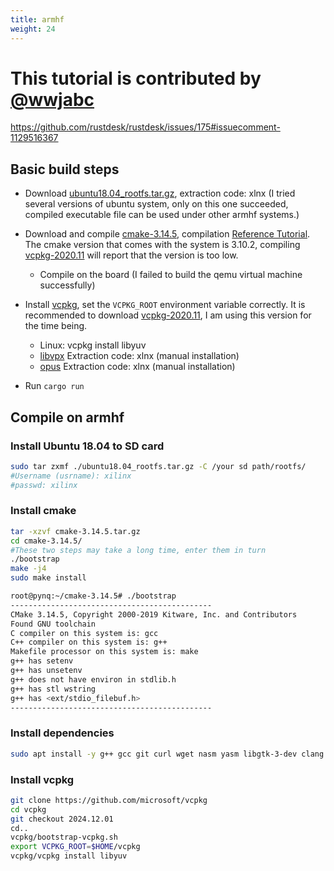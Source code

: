 ```yaml
---
title: armhf
weight: 24
---
```


# This tutorial is contributed by [@wwjabc](https://github.com/wwjabc)

https://github.com/rustdesk/rustdesk/issues/175#issuecomment-1129516367

## Basic build steps
- Download [ubuntu18.04_rootfs.tar.gz](https://pan.baidu.com/s/1pmjw7OBn5NbiCvM6GGaEgQ), extraction code: xlnx (I tried several versions of ubuntu system, only on this one succeeded, compiled executable file can be used under other armhf systems.)
- Download and compile [cmake-3.14.5](https://cmake.org/files/v3.14/cmake-3.14.5.tar.gz), compilation [Reference Tutorial](https://blog.csdn.net/weixin_43793181/article/details/118157012). The cmake version that comes with the system is 3.10.2, compiling [vcpkg-2020.11](https://github.com/microsoft/vcpkg/archive/refs/tags/2020.11.tar.gz ) will report that the version is too low.
  - Compile on the board (I failed to build the qemu virtual machine successfully)
  
- Install [vcpkg](https://github.com/microsoft/vcpkg), set the `VCPKG_ROOT` environment variable correctly. It is recommended to download [vcpkg-2020.11](https://github.com/microsoft/vcpkg/archive/refs/tags/2020.11.tar.gz), I am using this version for the time being. 

  - Linux: vcpkg install libyuv
  - [libvpx](https://pan.baidu.com/s/1fgi0PzOrT4VpL6p3MY-IVA) Extraction code: xlnx (manual installation)
  - [opus](https://pan.baidu.com/s/1fxQayZ7FGq-Z0bn_pjBVfQ) Extraction code: xlnx (manual installation)

- Run `cargo run`

## Compile on armhf

### Install Ubuntu 18.04 to SD card

````sh
sudo tar zxmf ./ubuntu18.04_rootfs.tar.gz -C /your sd path/rootfs/
#Username (usrname): xilinx
#passwd: xilinx
````

### Install cmake
````sh
tar -xzvf cmake-3.14.5.tar.gz
cd cmake-3.14.5/
#These two steps may take a long time, enter them in turn
./bootstrap
make -j4
sudo make install
````
````sh
root@pynq:~/cmake-3.14.5# ./bootstrap
---------------------------------------------
CMake 3.14.5, Copyright 2000-2019 Kitware, Inc. and Contributors
Found GNU toolchain
C compiler on this system is: gcc
C++ compiler on this system is: g++
Makefile processor on this system is: make
g++ has setenv
g++ has unsetenv
g++ does not have environ in stdlib.h
g++ has stl wstring
g++ has <ext/stdio_filebuf.h>
---------------------------------------------
````
### Install dependencies

````sh
sudo apt install -y g++ gcc git curl wget nasm yasm libgtk-3-dev clang libxcb-randr0-dev libxdo-dev libxfixes-dev libxcb-shape0-dev libxcb-xfixes0-dev libasound2-dev libpulse-dev
````

### Install vcpkg

````sh
git clone https://github.com/microsoft/vcpkg
cd vcpkg
git checkout 2024.12.01
cd..
vcpkg/bootstrap-vcpkg.sh
export VCPKG_ROOT=$HOME/vcpkg
vcpkg/vcpkg install libyuv
````
